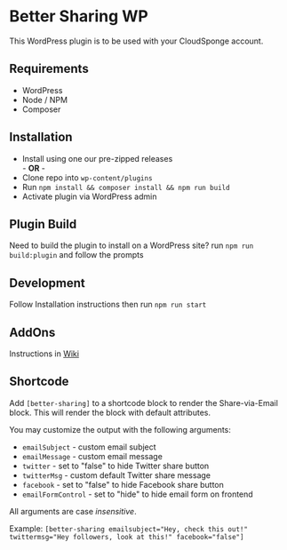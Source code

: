 # Better Sharing WP

This WordPress plugin is to be used with your CloudSponge account.

## Requirements

- WordPress
- Node / NPM
- Composer

## Installation

- Install using one our pre-zipped releases  
  \- **OR** -
- Clone repo into `wp-content/plugins`
- Run `npm install && composer install && npm run build`
- Activate plugin via WordPress admin

## Plugin Build

Need to build the plugin to install on a WordPress site? run `npm run build:plugin` and follow the prompts

## Development

Follow Installation instructions then run `npm run start`

## AddOns

Instructions in [Wiki](https://github.com/cloudsponge/better-sharing-wp/wiki/Creating-an-AddOn)

## Shortcode

Add `[better-sharing]` to a shortcode block to render the Share-via-Email block. This will render the block with default attributes.

You may customize the output with the following arguments:
- `emailSubject` - custom email subject
- `emailMessage` - custom email message
- `twitter` - set to "false" to hide Twitter share button
- `twitterMsg` - custom default Twitter share message
- `facebook` - set to "false" to hide Facebook share button
- `emailFormControl` - set to "hide" to hide email form on frontend

All arguments are case *insensitive*.

Example: `[better-sharing emailsubject="Hey, check this out!" twittermsg="Hey followers, look at this!" facebook="false"]`